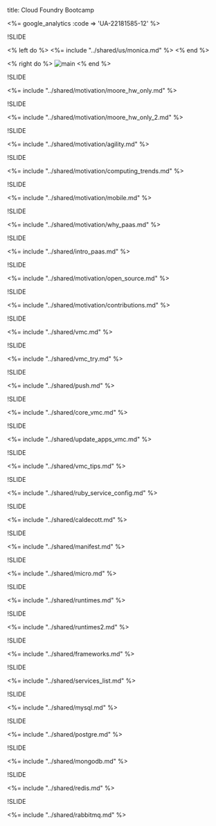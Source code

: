 title: Cloud Foundry Bootcamp

<%= google_analytics :code => 'UA-22181585-12' %>

!SLIDE

<% left do %>
<%= include "../shared/us/monica.md" %>
<% end %>

<% right do %>
![main](/img/head2.jpg)
<% end %>

!SLIDE

<%= include "../shared/motivation/moore_hw_only.md" %>

!SLIDE

<%= include "../shared/motivation/moore_hw_only_2.md" %>

!SLIDE

<%= include "../shared/motivation/agility.md" %>

!SLIDE

<%= include "../shared/motivation/computing_trends.md" %>

!SLIDE

<%= include "../shared/motivation/mobile.md" %>

!SLIDE

<%= include "../shared/motivation/why_paas.md" %>

!SLIDE

<%= include "../shared/intro_paas.md" %>

!SLIDE

<%= include "../shared/motivation/open_source.md" %>

!SLIDE

<%= include "../shared/motivation/contributions.md" %>

!SLIDE

<%= include "../shared/vmc.md" %>

!SLIDE

<%= include "../shared/vmc_try.md" %>

!SLIDE

<%= include "../shared/push.md" %>

!SLIDE

<%= include "../shared/core_vmc.md" %>

!SLIDE

<%= include "../shared/update_apps_vmc.md" %>

!SLIDE

<%= include "../shared/vmc_tips.md" %>

!SLIDE

<%= include "../shared/ruby_service_config.md" %>

!SLIDE

<%= include "../shared/caldecott.md" %>

!SLIDE

<%= include "../shared/manifest.md" %>


!SLIDE

<%= include "../shared/micro.md" %>

!SLIDE

<%= include "../shared/runtimes.md" %>

!SLIDE

<%= include "../shared/runtimes2.md" %>

!SLIDE

<%= include "../shared/frameworks.md" %>

!SLIDE

<%= include "../shared/services_list.md" %>

!SLIDE

<%= include "../shared/mysql.md" %>

!SLIDE

<%= include "../shared/postgre.md" %>

!SLIDE

<%= include "../shared/mongodb.md" %>

!SLIDE

<%= include "../shared/redis.md" %>

!SLIDE

<%= include "../shared/rabbitmq.md" %>




